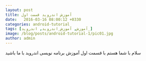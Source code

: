 ```yaml
---
layout: post
title: آموزش اندروید قسمت اول
date:   2016-03-16 08:00:12 +0330
categories: android-tutorial
tags: [آموزش, آموزش_اندروید, اندروید_]
image: /blog/posts/android-tutorial-1/pic01.jpg
author: admin
---
```


سلام
با شما هستم با قسمت اول آموزش برنامه نویسی اندروید
با ما باشید